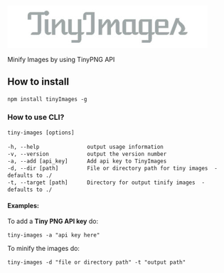  ![image](https://github.com/gexiaowei/tinyImages/raw/master/logo.jpg)

Minify Images by using TinyPNG API

## How to install

```
npm install tinyImages -g
```

### How to use  CLI?

```
tiny-images [options]

-h, --help               output usage information
-v, --version            output the version number
-a, --add [api_key]      Add api key to TinyImages
-d, --dir [path]         File or directory path for tiny images  - defaults to ./
-t, --target [path]      Directory for output tinify images  - defaults to ./
```

#### Examples:

To add a **Tiny PNG API key** do:

```
tiny-images -a "api key here"
```

To minify the images do:

```
tiny-images -d "file or directory path" -t "output path"
```

